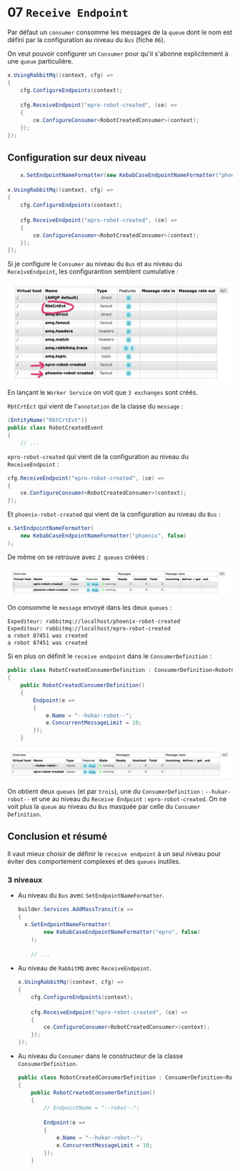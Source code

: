 # 07 `Receive Endpoint`

Par défaut un `consumer` consomme les messages de la `queue` dont le nom est défini par la configuration au niveau du `Bus` (fiche `06`).

On veut pouvoir configurer un `Consumer` pour qu'il s'abonne explicitement à une `queue` particulière.

```cs
x.UsingRabbitMq((context, cfg) =>
{
    cfg.ConfigureEndpoints(context);

    cfg.ReceiveEndpoint("epro-robot-created", (ce) =>
    {
        ce.ConfigureConsumer<RobotCreatedConsumer>(context);
    });
});
```



## Configuration sur deux niveau

```cs
    x.SetEndpointNameFormatter(new KebabCaseEndpointNameFormatter("phoenix", false));

x.UsingRabbitMq((context, cfg) =>
{
    cfg.ConfigureEndpoints(context);

    cfg.ReceiveEndpoint("epro-robot-created", (ce) =>
    {
        ce.ConfigureConsumer<RobotCreatedConsumer>(context);
    });
});
```

Si je configure le `Consumer` au niveau du `Bus` et au niveau du `ReceiveEndpoint`, les configurantion semblent cumulative :

<img src="assets/all-level-cinfugation-naming-convention.png" alt="all-level-cinfugation-naming-convention" />

En lançant le `Worker Service` on voit que `3 exchanges` sont créés.

`RbtCrtEct` qui vient de l'`annotation` de la classe du `message` :

```cs 
[EntityName("RbtCrtEvt")]
public class RobotCreatedEvent
{
    // ...
```

`epro-robot-created` qui vient de la configuration au niveau du `ReceiveEndpoint` :

```cs
cfg.ReceiveEndpoint("epro-robot-created", (ce) =>
{
    ce.ConfigureConsumer<RobotCreatedConsumer>(context);
});
```

Et `phoenix-robot-created` qui vient de la configuration au niveau du `Bus` :

```cs
x.SetEndpointNameFormatter(
    new KebabCaseEndpointNameFormatter("phoenix", false)
);
```

De même on se retrouve avec `2 queues` créées :

<img src="assets/two-queues-created-multiple-level-configuration-trouble.png" alt="two-queues-created-multiple-level-configuration-trouble" />

On consomme le `message` envoyé dans les deux `queues` :

```
Expediteur: rabbitmq://localhost/phoenix-robot-created
Expediteur: rabbitmq://localhost/epro-robot-created
a robot 87451 was created
a robot 87451 was created
```

Si en plus on définit le `receive endpoint` dans le `ConsumerDefinition` :

```cs
public class RobotCreatedConsumerDefinition : ConsumerDefinition<RobotCreatedConsumer>
{
    public RobotCreatedConsumerDefinition()
    {
        Endpoint(e =>
        {
            e.Name = "--hukar-robot--";
            e.ConcurrentMessageLimit = 10;
        });
    }
```

<img src="assets/two-queues-with-consumer-definition-enable.png" alt="two-queues-with-consumer-definition-enable" />

On obtient deux `queues` (et par `trois`), une du `ConsumerDefinition` : `--hukar-robot--` et une au niveau du `Receive Endpoint` : `epro-robot-created`. On ne voit plus la `queue` au niveau du `Bus` masquée par celle du `Consumer Definition`.



## Conclusion et résumé

Il vaut mieux choisir de définir le `receive endpoint` à un seul niveau pour éviter des comportement complexes et des `queues` inutiles.

### 3 niveaux

- Au niveau du `Bus` avec `SetEndpointNameFormatter`.
  ```cs
  builder.Services.AddMassTransit(x =>
  {
  	x.SetEndpointNameFormatter(
          new KebabCaseEndpointNameFormatter("epro", false)
      );
      
      // ...
  ```

  

- Au niveau de `RabbitMQ` avec `ReceiveEndpoint`.
  ```cs
  x.UsingRabbitMq((context, cfg) =>
  {
      cfg.ConfigureEndpoints(context);
  
      cfg.ReceiveEndpoint("epro-robot-created", (ce) =>
      {
          ce.ConfigureConsumer<RobotCreatedConsumer>(context);
      });
  });
  ```

  

- Au niveau du `Consumer` dans le constructeur de la classe `ConsumerDefinition`.
  ```cs
  public class RobotCreatedConsumerDefinition : ConsumerDefinition<RobotCreatedConsumer>
  {
      public RobotCreatedConsumerDefinition()
      {
          // EndpointName = "--robot--";
          
          Endpoint(e =>
          {
              e.Name = "--hukar-robot--";
              e.ConcurrentMessageLimit = 10;
          });
      }
  ```

  





